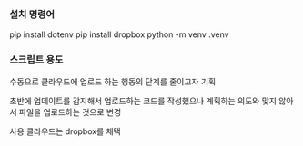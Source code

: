 ### 설치 명령어
pip install dotenv
pip install dropbox
python -m venv .venv

### 스크립트 용도
수동으로 클라우드에 업로드 하는 행동의 단계를 줄이고자 기획

초반에 업데이트를 감지해서 업로드하는 코드를 작성했으나
계획하는 의도와 맞지 않아서 파일을 업로드하는 것으로 변경

사용 클라우드는 dropbox를 채택
